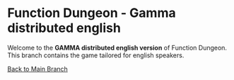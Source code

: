 # Function Dungeon - Gamma distributed english

Welcome to the **GAMMA distributed english version** of Function Dungeon. This branch contains the game tailored for english speakers.

[Back to Main Branch](https://github.com/smart-education-gamelab/function-dungeon)

